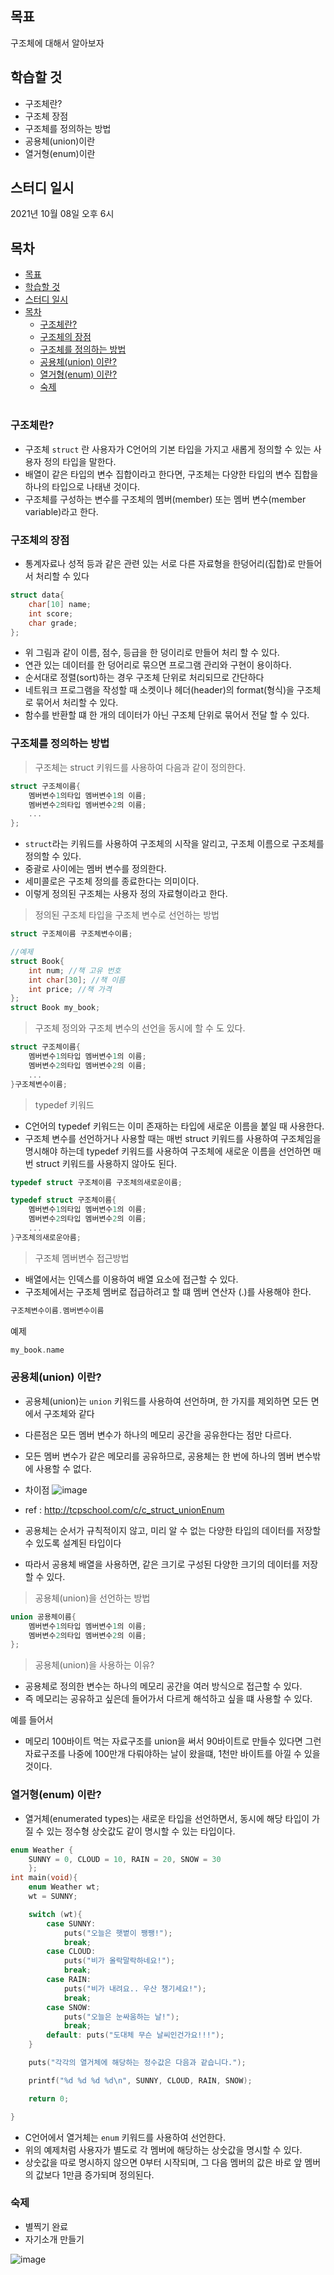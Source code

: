 ## 목표
구조체에 대해서 알아보자

## 학습할 것
- 구조체란?
- 구조체 장점
- 구조체를 정의하는 방법
- 공용체(union)이란
- 열거형(enum)이란

## 스터디 일시
2021년 10월 08일 오후 6시

## 목차
- [목표](#목표)
- [학습할 것](#학습할-것)
- [스터디 일시](#스터디-일시)
- [목차](#목차)
  - [구조체란?](#구조체란)
  - [구조체의 장점](#구조체의-장점)
  - [구조체를 정의하는 방법](#구조체를-정의하는-방법)
  - [공용체(union) 이란?](#공용체union-이란)
  - [열거형(enum) 이란?](#열거형enum-이란)
  - [숙제](#숙제)

#

### 구조체란?
- 구조체 `struct` 란 사용자가 C언어의 기본 타입을 가지고 새롭게 정의할 수 있는 사용자 정의 타입을 말한다.
- 배열이 같은 타입의 변수 집합이라고 한다면, 구조체는 다양한 타입의 변수 집합을 하나의 타입으로 나태낸 것이다.
- 구조체를 구성하는 변수를 구조체의 멤버(member) 또는 멤버 변수(member variable)라고 한다.


### 구조체의 장점
- 통계자료나 성적 등과 같은 관련 있는 서로 다른 자료형을 한덩어리(집합)로 만들어서 처리할 수 있다
```C
struct data{
    char[10] name;
    int score;
    char grade;
};
```
- 위 그림과 같이 이름, 점수, 등급을 한 덩이리로 만들어 처리 할 수 있다.
- 연관 있는 데이터를 한 덩어리로 묶으면 프로그램 관리와 구현이 용이하다.
- 순서대로 정렬(sort)하는 경우 구조체 단위로 처리되므로 간단하다
- 네트워크 프로그램을 작성할 때 소켓이나 헤더(header)의 format(형식)을 구조체로 묶어서 처리할 수 있다.
- 함수를 반환할 떄 한 개의 데이터가 아닌 구조체 단위로 묶어서 전달 할 수 있다.


### 구조체를 정의하는 방법

> 구조체는 struct 키워드를 사용하여 다음과 같이 정의한다.
```C
struct 구조체이름{
    멤버변수1의타입 멤버변수1의 이름;
    멤버변수2의타입 멤버변수2의 이름;
    ...
};
```
- `struct`라는 키워드를 사용하여 구조체의 시작을 알리고, 구조체 이름으로 구조체를 정의할 수 있다.
- 중괄로 사이에는 멤버 변수를 정의한다.
- 세미콜로은 구조체 정의를 종료한다는 의미이다.
- 이렇게 정의된 구조체는 사용자 정의 자료형이라고 한다.

> 정의된 구조체 타입을 구조체 변수로 선언하는 방법
```C
struct 구조체이름 구조체변수이름;
```
```C
//예제
struct Book{
    int num; //책 고유 번호
    int char[30]; //책 이름
    int price; //책 가격
};
struct Book my_book;
```

> 구조체 정의와 구조체 변수의 선언을 동시에 할 수 도 있다.

```C
struct 구조체이름{
    멤버변수1의타입 멤버변수1의 이름;
    멤버변수2의타입 멤버변수2의 이름;
    ...
}구조체변수이름;
```

> typedef 키워드
- C언어의 typedef 키워드는 이미 존재하는 타입에 새로운 이름을 붙일 때 사용한다.
- 구조체 변수를 선언하거나 사용할 때는 매번 struct 키워드를 사용하여 구조체임을 명시해야 하는데 typedef 키워드를 사용하여 구조체에 새로운 이름을 선언하면 매번 struct 키워드를 사용하지 않아도 된다.

```C
typedef struct 구조체이름 구조체의새로운이름;
```
```C
typedef struct 구조체이름{
    멤버변수1의타입 멤버변수1의 이름;
    멤버변수2의타입 멤버변수2의 이름;
    ...
}구조체의새로운아름;
```

> 구조체 멤버변수 접근방법

- 배열에서는 인덱스를 이용하여 배열 요소에 접근할 수 있다.
- 구조체에서는 구조체 멤버로 접급하려고 할 떄 멤버 연산자 (.)를 사용해야 한다.

```C
구조체변수이름.멤버변수이름
```
예제
```C
my_book.name
```

### 공용체(union) 이란?
- 공용체(union)는 `union` 키워드를 사용하여 선언하며, 한 가지를 제외하면 모든 면에서 구조체와 같다
- 다른점은 모든 멤버 변수가 하나의 메모리 공간을 공유한다는 점만 다르다.
- 모든 멤버 변수가 같은 메모리를 공유하므로, 공용체는 한 번에 하나의 멤버 변수밖에 사용할 수 없다.

- 차이점
![image](https://user-images.githubusercontent.com/44612896/135801473-667b9cdc-fc55-4e12-816c-f7ad08197c43.png)
- ref : http://tcpschool.com/c/c_struct_unionEnum

- 공용체는 순서가 규칙적이지 않고, 미리 알 수 없는 다양한 타입의 데이터를 저장할 수 있도록 설계된 타입이다
- 따라서 공용체 배열을 사용하면, 같은 크기로 구성된 다양한 크기의 데이터를 저장할 수 있다.

> 공용체(union)을 선언하는 방법
```C
union 공용체이름{
    멤버변수1의타입 멤버변수1의 이름;
    멤버변수2의타입 멤버변수2의 이름;
};
```

> 공용체(union)을 사용하는 이유?
- 공용체로 정의한 변수는 하나의 메모리 공간을 여러 방식으로 접근할 수 있다.
- 즉 메모리는 공유하고 싶은데 들어가서 다르게 해석하고 싶을 떄 사용할 수 있다.

예를 들어서
- 메모리 100바이트 먹는 자료구조를 union을 써서 90바이트로 만들수 있다면 그런 자료구조를 나중에 100만개 다뤄야하는 날이 왔을떄, 1천만 바이트를 아낄 수 있을 것이다.



### 열거형(enum) 이란?
- 열거체(enumerated types)는 새로운 타입을 선언하면서, 동시에 해당 타입이 가질 수 있는 정수형 상숫값도 같이 명시할 수 있는 타입이다.

```C
enum Weather {
    SUNNY = 0, CLOUD = 10, RAIN = 20, SNOW = 30
    };  
int main(void){
    enum Weather wt;  
    wt = SUNNY;  

    switch (wt){
        case SUNNY:
            puts("오늘은 햇볕이 쨍쨍!");
            break;
        case CLOUD:
            puts("비가 올락말락하네요!");
            break;
        case RAIN:
            puts("비가 내려요.. 우산 챙기세요!");
            break;
        case SNOW:
            puts("오늘은 눈싸움하는 날!");
            break;
        default: puts("도대체 무슨 날씨인건가요!!!");
    }  

    puts("각각의 열거체에 해당하는 정수값은 다음과 같습니다.");

    printf("%d %d %d %d\n", SUNNY, CLOUD, RAIN, SNOW);

    return 0;

}
```

- C언어에서 열거체는 `enum` 키워드를 사용하여 선언한다.
- 위의 예제처럼 사용자가 별도로 각 멤버에 해당하는 상숫값을 명시할 수 있다.
- 상숫값을 따로 명시하지 않으면 0부터 시작되며, 그 다음 멤버의 값은 바로 앞 멤버의 값보다 1만큼 증가되며 정의된다.




### 숙제
- 별찍기 완료
- 자기소개 만들기

![image](https://user-images.githubusercontent.com/44612896/136339821-c77c0efa-f073-4b3b-8070-3d4e583e99aa.png)